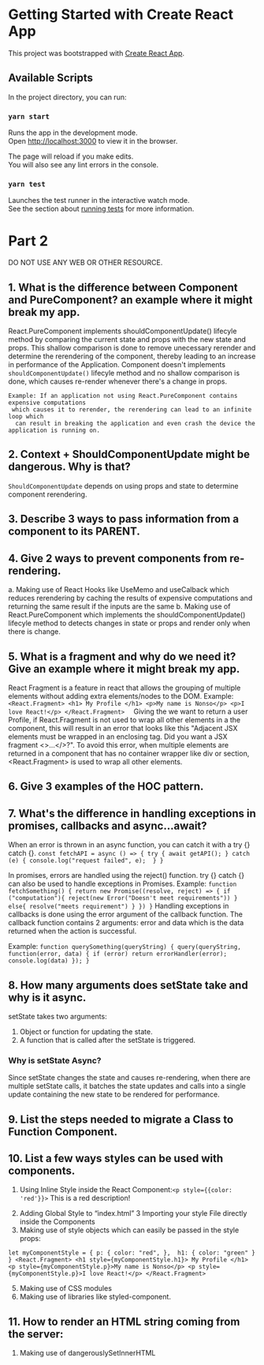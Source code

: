 # Getting Started with Create React App

This project was bootstrapped with [Create React App](https://github.com/facebook/create-react-app).

## Available Scripts

In the project directory, you can run:

### `yarn start`

Runs the app in the development mode.\
Open [http://localhost:3000](http://localhost:3000) to view it in the browser.

The page will reload if you make edits.\
You will also see any lint errors in the console.

### `yarn test`

Launches the test runner in the interactive watch mode.\
See the section about [running tests](https://facebook.github.io/create-react-app/docs/running-tests) for more information.


# Part 2
DO NOT USE ANY WEB OR OTHER RESOURCE.
## 1. What is the difference between Component and PureComponent? an example where it might break my app.
 React.PureComponent implements shouldComponentUpdate() lifecyle method by comparing the
  current state and props with the new state and props.
   This shallow comparison is done to remove unecessary rerender and determine the rerendering of the component,
    thereby leading to an increase in performance of the Application.
    Component doesn't implements `shouldComponentUpdate()` lifecyle method and no shallow comparison is done,
     which causes re-render whenever there's a change in props.

    Example: If an application not using React.PureComponent contains expensive computations 
     which causes it to rerender, the rerendering can lead to an infinite loop which 
      can result in breaking the application and even crash the device the application is running on.


## 2. Context + ShouldComponentUpdate might be dangerous. Why is that? 
`ShouldComponentUpdate` depends on using props and state to determine component rerendering.


## 3. Describe 3 ways to pass information from a component to its PARENT.


## 4. Give 2 ways to prevent components from re-rendering.  
a. Making use of React Hooks like UseMemo and useCalback which reduces rerendering by caching the results of expensive computations and returning the same result if the inputs are the same 
b. Making use of React.PureComponent which implements the shouldComponentUpdate() lifecyle method to detects changes in state or props and render only when there is change.

## 5. What is a fragment and why do we need it? Give an example where it might break my app.
React Fragment is a feature in react that allows the grouping of multiple elements without adding extra elements/nodes to the DOM.
Example: 
`<React.Fragment>
              <h1> My Profile </h1>
                <p>My name is Nonso</p>
              <p>I love React!</p>
       </React.Fragment> 
       `
 Giving the we want to return a user Profile, if React.Fragment is not used to wrap all other elements in a the component, this will result in an error that 
 looks like this "Adjacent JSX elements must be wrapped in an enclosing tag. Did you want a JSX fragment <>...</>?". 
 To avoid this error, when multiple elements are returned in a  component that has no container wrapper like div or section, <React.Fragment>  is used to wrap all other elements.


## 6. Give 3 examples of the HOC pattern.


## 7. What's the difference in handling exceptions in promises, callbacks and async…await?

When an error is thrown in an async function, you can catch it with a try {} catch {}.
 `const fetchAPI = async () => {
    try {
        await getAPI();
    } catch (e) {
        console.log("request failed", e); 
    }
}`

In promises, errors are handled using the reject() function. try {} catch {} can also be used to handle exceptions in Promises. 
Example: 
`function fetchSomething() {
    return new Promise((resolve, reject) => {
    if ("computation"){
        reject(new Error("Doesn't meet requirements"))
    }  else{
        resolve("meets requirement")
    }
})
}`
Handling exceptions in callbacks is done using the error argument of the callback function. 
The callback function contains 2 arguments: error and data which is the data returned when the action is successful.

Example: 
`function querySomething(queryString) {
    query(queryString, function(error, data) {
      if (error) return errorHandler(error);
    console.log(data)
    });
  }
`

## 8. How many arguments does setState take and why is it async. 
setState takes two arguments:
1. Object or function for updating the state. 
2. A function that is called after the setState is triggered.
### Why is setState Async? 
Since setState changes the state and causes re-rendering, when there are multiple setState calls, 
it batches the state updates and calls into a single update containing the new state to be rendered for performance.


## 9. List the steps needed to migrate a Class to Function Component.


## 10. List a few ways styles can be used with components.
1. Using Inline Style inside the React Component:`<p style={{color: 'red'}}>` This is a red description!</p>
2. Adding Global Style to “index.html”
3  Importing your style File directly inside the Components
4. Making use of style objects which can easily be passed in the style props: 

`let myComponentStyle = {
  p: {
    color: "red",
  }, 
  h1: {
    color: "green"
  }
}
<React.Fragment>
      <h1 style={myComponentStyle.h1}> My Profile </h1>
        <p style={myComponentStyle.p}>My name is Nonso</p>
      <p style={myComponentStyle.p}>I love React!</p>
 </React.Fragment>`
 
5. Making use of CSS modules
6. Making use of libraries like styled-component. 

## 11. How to render an HTML string coming from the server: 
1.  Making use of dangerouslySetInnerHTML 

